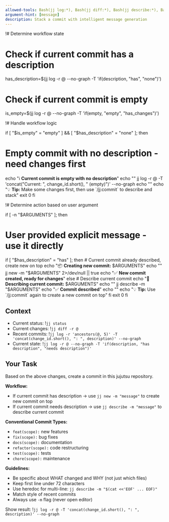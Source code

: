 ```yaml
---
allowed-tools: Bash(jj log:*), Bash(jj diff:*), Bash(jj describe:*), Bash(jj new:*), Bash(jj status:*)
argument-hint: [message]
description: Stack a commit with intelligent message generation
---
```


!# Determine workflow state

# Check if current commit has a description

has_description=$(jj log -r @ --no-graph -T 'if(description, "has", "none")')

# Check if current commit is empty

is_empty=$(jj log -r @ --no-graph -T 'if(empty, "empty", "has_changes")')

!# Handle workflow logic

if [ "$is_empty" = "empty" ] && [ "$has_description" = "none" ]; then

# Empty commit with no description - need changes first

echo "ℹ️ **Current commit is empty with no description**"
echo ""
jj log -r @ -T 'concat("Current: ", change_id.short(), " (empty)")' --no-graph
echo ""
echo "💡 **Tip:** Make some changes first, then use \`/jj:commit\` to describe and stack"
exit 0
fi

!# Determine action based on user argument

if [ -n "$ARGUMENTS" ]; then

# User provided explicit message - use it directly

if [ "$has_description" = "has" ]; then # Current commit already described, create new on top
echo "📦 **Creating new commit:** $ARGUMENTS"
    echo ""
    jj new -m "$ARGUMENTS" 2>/dev/null || true
echo "✅ **New commit created, ready for changes**"
else # Describe current commit
echo "📝 **Describing current commit:** $ARGUMENTS"
    echo ""
    jj describe -m "$ARGUMENTS"
echo "✅ **Commit described**"
echo ""
echo "💡 **Tip:** Use \`/jj:commit\` again to create a new commit on top"
fi
exit 0
fi

## Context

- Current status: !`jj status`
- Current changes: !`jj diff -r @`
- Recent commits: !`jj log -r 'ancestors(@, 5)' -T 'concat(change_id.short(), ": ", description)' --no-graph`
- Current state: !`jj log -r @ --no-graph -T 'if(description, "has description", "needs description")'`

## Your Task

Based on the above changes, create a commit in this jujutsu repository.

**Workflow:**

- If current commit has description → use `jj new -m "message"` to create new commit on top
- If current commit needs description → use `jj describe -m "message"` to describe current commit

**Conventional Commit Types:**

- `feat(scope):` new features
- `fix(scope):` bug fixes
- `docs(scope):` documentation
- `refactor(scope):` code restructuring
- `test(scope):` tests
- `chore(scope):` maintenance

**Guidelines:**

- Be specific about WHAT changed and WHY (not just which files)
- Keep first line under 72 characters
- Use heredoc for multi-line: `jj describe -m "$(cat <<'EOF' ... EOF)"`
- Match style of recent commits
- Always use `-m` flag (never open editor)

Show result: !`jj log -r @ -T 'concat(change_id.short(), ": ", description)' --no-graph`
